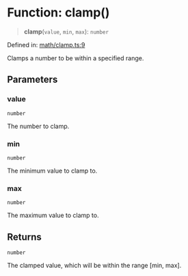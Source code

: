 # Function: clamp()

> **clamp**(`value`, `min`, `max`): `number`

Defined in: [math/clamp.ts:9](https://github.com/Forge-Game-Engine/Forge/blob/04af294b0d108e7e60d1ae9f40eaa3ca76ca176a/src/math/clamp.ts#L9)

Clamps a number to be within a specified range.

## Parameters

### value

`number`

The number to clamp.

### min

`number`

The minimum value to clamp to.

### max

`number`

The maximum value to clamp to.

## Returns

`number`

The clamped value, which will be within the range [min, max].

